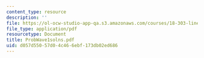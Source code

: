 ```yaml
---
content_type: resource
description: ''
file: https://ol-ocw-studio-app-qa.s3.amazonaws.com/courses/18-303-linear-partial-differential-equations-fall-2006/d057d55057d04c466ebf173db02ed686_ProbWave1solns.pdf
file_type: application/pdf
resourcetype: Document
title: ProbWave1solns.pdf
uid: d057d550-57d0-4c46-6ebf-173db02ed686
---
```

